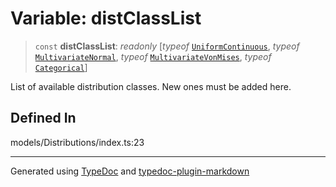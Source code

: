# Variable: distClassList

> `const` **distClassList**: _readonly_ [_typeof_ [`UniformContinuous`](../classes/class.UniformContinuous.md), _typeof_ [`MultivariateNormal`](../classes/class.MultivariateNormal.md), _typeof_ [`MultivariateVonMises`](../classes/class.MultivariateVonMises.md), _typeof_ [`Categorical`](../classes/class.Categorical.md)]

List of available distribution classes. New ones must be added here.

## Defined In

models/Distributions/index.ts:23

---

Generated using [TypeDoc](https://typedoc.org/) and [typedoc-plugin-markdown](https://www.npmjs.com/package/typedoc-plugin-markdown)
